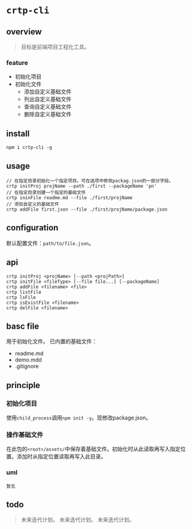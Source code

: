 # `crtp-cli`

## overview
> 目标是前端项目工程化工具。

### feature
- 初始化项目
- 初始化文件
    + 添加自定义基础文件
    + 列出自定义基础文件
    + 查询自定义基础文件
    + 删除自定义基础文件

## install
`npm i crtp-cli -g`

## usage
```
// 在指定目录初始化一个指定项目。可在选项中修改packag.json的一部分字段。
crtp initProj projName --path ./first --packageName 'pn'
// 在指定目录创建一个指定的基础文件
crtp ininFile readme.md --file ./first/projName
// 添加自定义的基础文件
crtp addFile first.json --file ./first/projName/package.json
```

## configuration
默认配置文件：`path/to/file.json`。

## api
```
crtp initProj <projName> [--path <projPath>]
crtp initFile <fileType> [--file file...] [--packageName]
crtp addFile <filename> <file>
crtp listFile
crtp lsFile
crtp isExistFile <filename>
crtp delFile <filename>
```

## basc file
用于初始化文件。
已内置的基础文件：
- readme.md
- demo.mdd
- .gitignore

## principle
### 初始化项目
使用`child_process`调用`npm init -y`。现修改package.json。

### 操作基础文件
在此包的`<root>/assets/`中保存着基础文件。初始化时从此读取再写入指定位置。添加时从指定位置读取再写入此目录。

### uml
```
暂无
```

## todo
> 未来迭代计划。
> 未来迭代计划。
> 未来迭代计划。